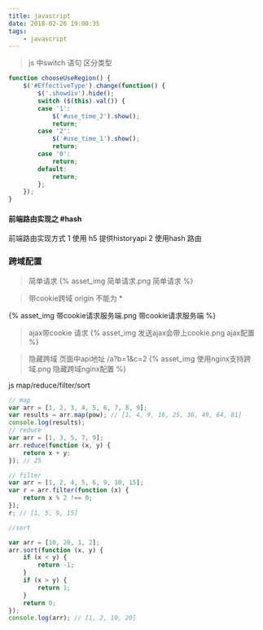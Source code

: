 ```yaml
---
title: javascript
date: 2018-02-26 19:00:35
tags:
    - javascript
---
```


> js 中switch 语句 区分类型
```js
function chooseUseRegion() {
    $('#EffectiveType').change(function() {
        $('.showdiv').hide();
        switch ($(this).val()) {
        case '1':
            $('#use_time_2').show();
            return;
        case '2':
            $('#use_time_1').show();
            return;
        case '0':
            return;
        default:
            return;
        };
    });
}
```
#### 前端路由实现之 #hash

前端路由实现方式 1 使用 h5 提供historyapi
                2 使用hash 路由


### 跨域配置
> 简单请求
{% asset_img 简单请求.png 简单请求 %}

> 带cookie跨域 origin 不能为 *

{% asset_img 带cookie请求服务端.png 带cookie请求服务端 %}


> ajax带cookie 请求
{% asset_img 发送ajax会带上cookie.png ajax配置 %}


>隐藏跨域
页面中api地址 /a?b=1&c=2
{% asset_img 使用nginx支持跨域.png 隐藏跨域nginx配置 %}


js map/reduce/filter/sort
```js
// map
var arr = [1, 2, 3, 4, 5, 6, 7, 8, 9];
var results = arr.map(pow); // [1, 4, 9, 16, 25, 36, 49, 64, 81]
console.log(results);
// reduce
var arr = [1, 3, 5, 7, 9];
arr.reduce(function (x, y) {
    return x + y;
}); // 25

// filter
var arr = [1, 2, 4, 5, 6, 9, 10, 15];
var r = arr.filter(function (x) {
    return x % 2 !== 0;
});
r; // [1, 5, 9, 15]

//sort

var arr = [10, 20, 1, 2];
arr.sort(function (x, y) {
    if (x < y) {
        return -1;
    }
    if (x > y) {
        return 1;
    }
    return 0;
});
console.log(arr); // [1, 2, 10, 20]

```